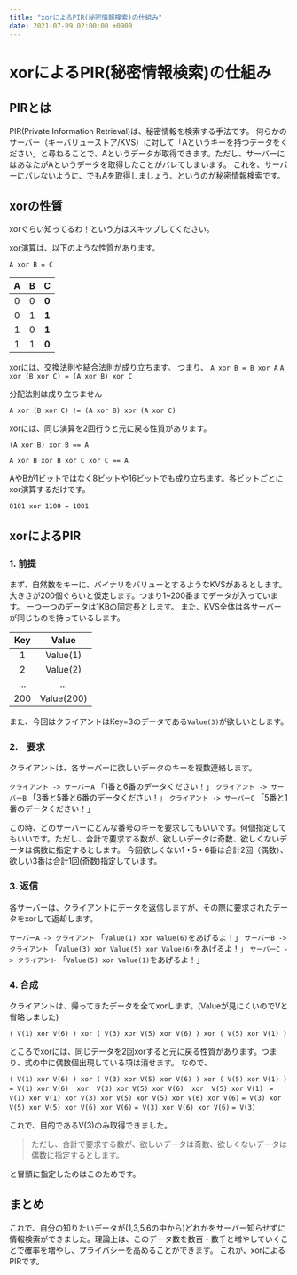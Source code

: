 ```yaml
---
title: "xorによるPIR(秘密情報検索)の仕組み"
date: 2021-07-09 02:00:00 +0900
---
```


# xorによるPIR(秘密情報検索)の仕組み

## PIRとは

PIR(Private Information Retrieval)は、秘密情報を検索する手法です。
何らかのサーバー（キーバリューストア/KVS）に対して「Aというキーを持つデータをください」と尋ねることで、Aというデータが取得できます。ただし、サーバーにはあなたがAというデータを取得したことがバレてしまいます。
これを、サーバーにバレないように、でもAを取得しましょう、というのが秘密情報検索です。

## xorの性質

xorぐらい知ってるわ！という方はスキップしてください。

xor演算は、以下のような性質があります。

`A xor B = C`

|A|B|**C**|
|:-:|:-:|:-:|
|0|0|**0**|
|0|1|**1**|
|1|0|**1**|
|1|1|**0**|

xorには、交換法則や結合法則が成り立ちます。
つまり、
`A xor B = B xor A`
`A xor (B xor C) = (A xor B) xor C`

分配法則は成り立ちません

`A xor (B xor C) != (A xor B) xor (A xor C)`


xorには、同じ演算を2回行うと元に戻る性質があります。

`(A xor B) xor B == A`

`A xor B xor B xor C xor C == A`

AやBが1ビットではなく8ビットや16ビットでも成り立ちます。各ビットごとにxor演算するだけです。

`0101 xor 1100 = 1001`

## xorによるPIR

### 1. 前提

まず、自然数をキーに、バイナリをバリューとするようなKVSがあるとします。大きさが200個ぐらいと仮定します。つまり1~200番までデータが入っています。
一つ一つのデータは1KBの固定長とします。
また、KVS全体は各サーバーが同じものを持っているします。

|Key|Value|
|:-:|:-:|
|1|Value(1)|
|2|Value(2)|
|...|...|
|200|Value(200)|

また、今回はクライアントはKey=3のデータである`Value(3)`が欲しいとします。

### 2.　要求

クライアントは、各サーバーに欲しいデータのキーを複数連絡します。

`クライアント -> サーバーA` 「1番と6番のデータください！」
`クライアント -> サーバーB` 「3番と5番と6番のデータください！」
`クライアント -> サーバーC` 「5番と1番のデータください！」

この時、どのサーバーにどんな番号のキーを要求してもいいです。何個指定してもいいです。ただし、合計で要求する数が、欲しいデータは奇数、欲しくないデータは偶数に指定するとします。
今回欲しくない1・5・6番は合計2回（偶数）、欲しい3番は合計1回(奇数)指定しています。

### 3. 返信

各サーバーは、クライアントにデータを返信しますが、その際に要求されたデータをxorして返却します。

`サーバーA -> クライアント` 「`Value(1) xor Value(6)`をあげるよ！」
`サーバーB -> クライアント` 「`Value(3) xor Value(5) xor Value(6)`をあげるよ！」
`サーバーC -> クライアント` 「`Value(5) xor Value(1)`をあげるよ！」

### 4. 合成

クライアントは、帰ってきたデータを全てxorします。(Valueが見にくいのでVと省略しました)

`( V(1) xor V(6) ) xor ( V(3) xor V(5) xor V(6) ) xor ( V(5) xor V(1) )`

ところでxorには、同じデータを2回xorすると元に戻る性質があります。つまり、式の中に偶数個出現している項は消せます。
なので、

`( V(1) xor V(6) ) xor ( V(3) xor V(5) xor V(6) ) xor ( V(5) xor V(1) )`
`= V(1) xor V(6)  xor  V(3) xor V(5) xor V(6)  xor  V(5) xor V(1) `
`= V(1) xor V(1) xor V(3) xor V(5) xor V(5) xor V(6) xor V(6)`
`= V(3) xor V(5) xor V(5) xor V(6) xor V(6)`
`= V(3) xor V(6) xor V(6)`
`= V(3)`

これで、目的であるV(3)のみ取得できました。

> ただし、合計で要求する数が、欲しいデータは奇数、欲しくないデータは偶数に指定するとします。

と冒頭に指定したのはこのためです。

## まとめ

これで、自分の知りたいデータが(1,3,5,6の中から)どれかをサーバー知らせずに情報検索ができました。理論上は、このデータ数を数百・数千と増やしていくことで確率を増やし、プライバシーを高めることができます。
これが、xorによるPIRです。
